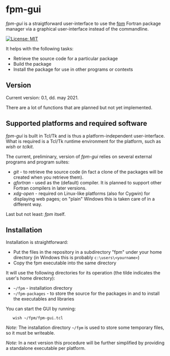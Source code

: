 # fpm-gui

*fpm-gui* is a straigtforward user-interface to use the [fpm](https://github.com/fortran-lang/fpm) Fortran package manager
via a graphical user-interface instead of the commandline.

[![License: MIT](https://img.shields.io/badge/License-MIT-blue.svg)](https://opensource.org/licenses/MIT)

It helps with the following tasks:

 * Retrieve the source code for a particular package
 * Build the package
 * Install the package for use in other programs or contexts

## Version

Current version: 0.1, dd. may 2021.

There are a lot of functions that are planned but not yet implemented.


## Supported platforms and required software

*fpm-gui* is built in Tcl/Tk and is thus a platform-independent user-interface. What is required is a Tcl/Tk runtime
environment for the platform, such as *wish* or *tclkit*.

The current, preliminary, version of *fpm-gui* relies on several external programs and program suites:

 * *git* - to retrieve the source code (in fact a clone of the packages will be created when you retrieve them).
 * *gfortran* - used as the (default) compiler. It is planned to support other Fortran compilers in later versions.
 * *xdg-open* - required on Linux-like platforms (also for Cygwin) for displaying web pages; on "plain" Windows this is taken care of in a different way.

Last but not least: *fpm* itself.

## Installation

Installation is straightforward:

 * Put the files in the repository in a subdirectory "fpm" under your home directory (in Windows this is probably `c:\users\<yourname>`)
 * Copy the fpm executable into the same directory

It will use the following directories for its operation (the tilde indicates the user's home directory):

 * `~/fpm` - installation directory
 * `~/fpm-packages` - to store the source for the packages in and to install the executables and libraries

You can start the GUI by running:

```
   wish ~/fpm/fpm-gui.tcl
```

*Note:* The installation directory `~/fpm` is used to store some temporary files, so it must be writeable.

*Note:* In a next version this procedure will be further simplified by providing a standalone executable per platform.

